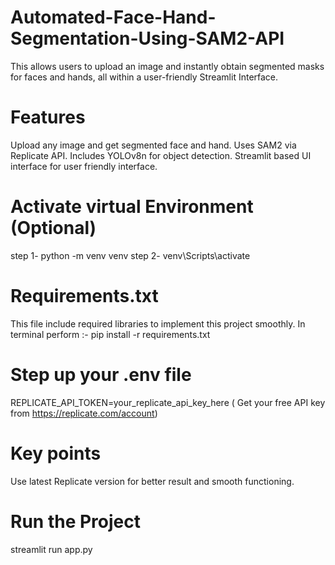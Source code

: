 # Automated-Face-Hand-Segmentation-Using-SAM2-API
This allows users to upload an image and instantly obtain segmented masks for faces and hands, all within a user-friendly Streamlit Interface.

# Features 
Upload any image and get segmented face and hand.
Uses SAM2 via Replicate API.
Includes YOLOv8n for object detection.
Streamlit based UI interface for user friendly interface.


# Activate virtual Environment (Optional)
step 1- python -m venv venv
step 2- venv\Scripts\activate


# Requirements.txt
This file include required libraries to implement this project smoothly.
In terminal perform :-  pip install -r requirements.txt


# Step up your .env file
REPLICATE_API_TOKEN=your_replicate_api_key_here
( Get your free API key from https://replicate.com/account)


# Key points 
Use latest Replicate version for better result and smooth functioning.


# Run the Project
streamlit run app.py
